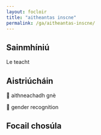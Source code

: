 ```yaml
---
layout: focloir
title: "aitheantas inscne"
permalink: /ga/aitheantas-inscne/
---
```


## Sainmhíniú

Le teacht

## Aistriúcháin

&#x1f3f4;&#xe0067;&#xe0062;&#xe0073;&#xe0063;&#xe0074;&#xe007f; aithneachadh gnè

&#x1f3f4;&#xe0067;&#xe0062;&#xe0065;&#xe006e;&#xe0067;&#xe007f; gender recognition

## Focail chosúla